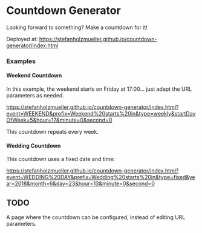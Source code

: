 # Countdown Generator

Looking forward to something? Make a countdown for it!

Deployed at: https://stefanholzmueller.github.io/countdown-generator/index.html

### Examples

#### Weekend Countdown

In this example, the weekend starts on Friday at 17:00... just adapt the URL parameters as needed.

https://stefanholzmueller.github.io/countdown-generator/index.html?event=WEEKEND&prefix=Weekend%20starts%20in&type=weekly&startDayOfWeek=5&hour=17&minute=0&second=0

This countdown repeats every week.

#### Wedding Countdown

This countdown uses a fixed date and time:

https://stefanholzmueller.github.io/countdown-generator/index.html?event=WEDDING%20DAY&prefix=Wedding%20starts%20in&type=fixed&year=2018&month=6&day=23&hour=13&minute=0&second=0

## TODO

A page where the countdown can be configured, instead of editing URL parameters.

